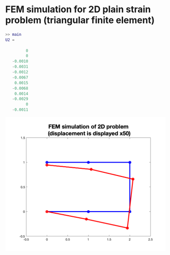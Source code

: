 # FEM simulation for 2D plain strain problem (triangular finite element)
```MATLAB
>> main
U2 =

         0
         0
   -0.0010
   -0.0031
   -0.0012
   -0.0067
    0.0015
   -0.0068
    0.0014
   -0.0029
         0
   -0.0011
```

![](result.png)